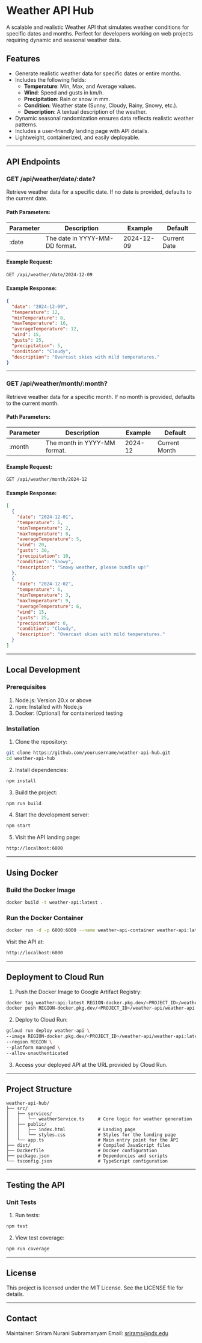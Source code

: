 # Weather API Hub

A scalable and realistic Weather API that simulates weather conditions for specific dates and months. Perfect for developers working on web projects requiring dynamic and seasonal weather data.

## Features

- Generate realistic weather data for specific dates or entire months.
- Includes the following fields:
  - **Temperature**: Min, Max, and Average values.
  - **Wind**: Speed and gusts in km/h.
  - **Precipitation**: Rain or snow in mm.
  - **Condition**: Weather state (Sunny, Cloudy, Rainy, Snowy, etc.).
  - **Description**: A textual description of the weather.
- Dynamic seasonal randomization ensures data reflects realistic weather patterns.
- Includes a user-friendly landing page with API details.
- Lightweight, containerized, and easily deployable.

---

## API Endpoints

### GET /api/weather/date/:date?

Retrieve weather data for a specific date. If no date is provided, defaults to the current date.

#### Path Parameters:

| Parameter | Description                    | Example    | Default      |
| --------- | ------------------------------ | ---------- | ------------ |
| :date     | The date in YYYY-MM-DD format. | 2024-12-09 | Current Date |

#### Example Request:

```bash
GET /api/weather/date/2024-12-09
```

#### Example Response:

```json
{
  "date": "2024-12-09",
  "temperature": 12,
  "minTemperature": 8,
  "maxTemperature": 16,
  "averageTemperature": 12,
  "wind": 15,
  "gusts": 25,
  "precipitation": 5,
  "condition": "Cloudy",
  "description": "Overcast skies with mild temperatures."
}
```

---

### GET /api/weather/month/:month?

Retrieve weather data for a specific month. If no month is provided, defaults to the current month.

#### Path Parameters:

| Parameter | Description                  | Example | Default       |
| --------- | ---------------------------- | ------- | ------------- |
| :month    | The month in YYYY-MM format. | 2024-12 | Current Month |

#### Example Request:

```bash
GET /api/weather/month/2024-12
```

#### Example Response:

```json
[
  {
    "date": "2024-12-01",
    "temperature": 5,
    "minTemperature": 2,
    "maxTemperature": 8,
    "averageTemperature": 5,
    "wind": 20,
    "gusts": 30,
    "precipitation": 10,
    "condition": "Snowy",
    "description": "Snowy weather, please bundle up!"
  },
  {
    "date": "2024-12-02",
    "temperature": 6,
    "minTemperature": 3,
    "maxTemperature": 9,
    "averageTemperature": 6,
    "wind": 15,
    "gusts": 25,
    "precipitation": 0,
    "condition": "Cloudy",
    "description": "Overcast skies with mild temperatures."
  }
]
```

---

## Local Development

### Prerequisites

1. Node.js: Version 20.x or above
2. npm: Installed with Node.js
3. Docker: (Optional) for containerized testing

### Installation

1. Clone the repository:

```bash
git clone https://github.com/yourusername/weather-api-hub.git
cd weather-api-hub
```

2. Install dependencies:

```bash
npm install
```

3. Build the project:

```bash
npm run build
```

4. Start the development server:

```bash
npm start
```

5. Visit the API landing page:

```bash
http://localhost:6000
```

---

## Using Docker

### Build the Docker Image

```bash
docker build -t weather-api:latest .
```

### Run the Docker Container

```bash
docker run -d -p 6000:6000 --name weather-api-container weather-api:latest
```

Visit the API at:

```bash
http://localhost:6000
```

---

## Deployment to Cloud Run

1. Push the Docker Image to Google Artifact Registry:

```bash
docker tag weather-api:latest REGION-docker.pkg.dev/<PROJECT_ID>/weather-api/weather-api:latest
docker push REGION-docker.pkg.dev/<PROJECT_ID>/weather-api/weather-api:latest
```

2. Deploy to Cloud Run:

```bash
gcloud run deploy weather-api \
--image REGION-docker.pkg.dev/<PROJECT_ID>/weather-api/weather-api:latest \
--region REGION \
--platform managed \
--allow-unauthenticated
```

3. Access your deployed API at the URL provided by Cloud Run.

---

## Project Structure

```
weather-api-hub/
├── src/
│   ├── services/
│   │   └── weatherService.ts     # Core logic for weather generation
│   ├── public/
│   │   ├── index.html            # Landing page
│   │   └── styles.css            # Styles for the landing page
│   └── app.ts                    # Main entry point for the API
├── dist/                         # Compiled JavaScript files
├── Dockerfile                    # Docker configuration
├── package.json                  # Dependencies and scripts
└── tsconfig.json                 # TypeScript configuration
```

---

## Testing the API

### Unit Tests

1. Run tests:

```bash
npm test
```

2. View test coverage:

```bash
npm run coverage
```

---

## License

This project is licensed under the MIT License. See the LICENSE file for details.

---

## Contact

Maintainer: Sriram Nurani Subramanyam
Email: srirams@pdx.edu
